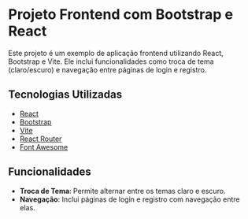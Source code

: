 # Projeto Frontend com Bootstrap e React

Este projeto é um exemplo de aplicação frontend utilizando React, Bootstrap e Vite. Ele inclui funcionalidades como troca de tema (claro/escuro) e navegação entre páginas de login e registro.

## Tecnologias Utilizadas

- [React](https://reactjs.org/)
- [Bootstrap](https://getbootstrap.com/)
- [Vite](https://vitejs.dev/)
- [React Router](https://reactrouter.com/)
- [Font Awesome](https://fontawesome.com/)

## Funcionalidades

- **Troca de Tema**: Permite alternar entre os temas claro e escuro.
- **Navegação**: Inclui páginas de login e registro com navegação entre elas.
